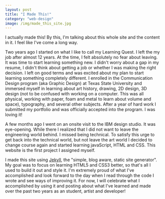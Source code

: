 ```yaml
---
layout: post
title: "I Made This!"
category: "web-design"
image: /img/made_this_site.jpg
---
```


I actually made this!  By this, I'm talking about this whole site and the content in it.  I feel like I've come a long way.

Two years ago I started on what I like to call my Learning Quest.  I left the my job after almost 12 years. At the time, I felt absolutely no fear about leaving. It was time to start learning something new.  I didn't worry about a gap in my resume, I didn't think about getting a job or whether I was making the right decision. I left on good terms and was excited about my plan to start learning something completely different.  I enrolled in the Communication Design program (aka Graphic Design) at Texas State University and immersed myself in learning about art history, drawing, 2D design, 3D design (not to be confused with working on a computer. This was all physical, working with paper, foam and metal to learn about volume and space), typography, and several other subjects.  After a year of hard work I submitted my portfolio and was officially accepted into the program. I was loving it!

A few months ago I went on an onsite visit to the IBM design studio. It was eye-opening.  While there I realized that I did not want to leave the engineering world behind. I missed being technical.  To satisfy this urge to get back into the technical world, but not leave the art world I decided to change course again and started learning javaScript, HTML and CSS.  This website is the first project I assigned myself.

I made this site using [Jekyll](https://jekyllrb.com/), the "simple, blog aware, static site generator".  My goal was to focus on learning HTML5 and CSS3 better, so that's all I used to build it out and style it.  I'm extremely proud of what I've accomplished and look forward to the day when I read through the code I wrote and see ways of improving it. For now, I will celebrate what I accomplished by using it and posting about what I've learned and made over the past two years as an student, artist and developer!
